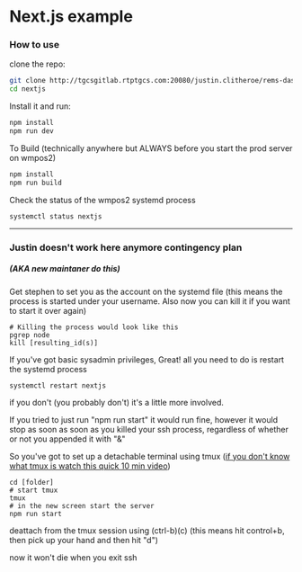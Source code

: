 # Next.js example

### How to use

clone the repo:

```sh
git clone http://tgcsgitlab.rtptgcs.com:20080/justin.clitheroe/rems-dashboard.git
cd nextjs
```

Install it and run:

```sh
npm install
npm run dev
```

To Build (technically anywhere but ALWAYS before you start the prod server on wmpos2)
```sh 
npm install
npm run build
```

Check the status of the wmpos2 systemd process
```shell script
systemctl status nextjs
```

---

### Justin doesn't work here anymore contingency plan 
##### (AKA new maintaner do this)

Get stephen to set you as the account on the systemd file (this means the process is started under your username. Also now you can kill it if you want to start it over again)
```shell script
# Killing the process would look like this
pgrep node
kill [resulting_id(s)]
```

If you've got basic sysadmin privileges, Great! all you need to do is restart the systemd process
```shell script
systemctl restart nextjs
```

if you don't (you probably don't) it's a little more involved. 

If you tried to just run "npm run start" it would run 
fine, however it would stop as soon as soon as you killed your ssh process, regardless of whether or not you appended it with "&"

So you've got to set up a detachable terminal using tmux ([if you don't know what tmux is watch this quick 10 min video](https://www.youtube.com/watch?v=BHhA_ZKjyxo))
```shell script
cd [folder]
# start tmux
tmux
# in the new screen start the server
npm run start
```
deattach from the tmux session using (ctrl-b)(c) (this means hit control+b, then pick up your hand and then hit "d")

now it won't die when you exit ssh
